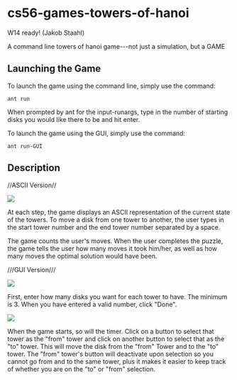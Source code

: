 # cs56-games-towers-of-hanoi

W14 ready! (Jakob Staahl)

A command line towers of hanoi game---not just a simulation, but a GAME

## Launching the Game

To launch the game using the command line, simply use the command:
```
ant run
```
When prompted by ant for the input-runargs, type in the number of starting disks you would like there to be and hit enter.


To launch the game using the GUI, simply use the command:
```
ant run-GUI
```

## Description

//ASCII Version//

![](http://i.imgur.com/T2eKHVT.png)

At each step, the game displays an ASCII representation of the current state of the towers.
To move a disk from one tower to another, the user types in the start tower number and the end tower number separated by a space.

The game counts the user's moves. When the user completes the puzzle, the game tells the user how many moves it took him/her, as well as how many moves the optimal solution would have been.

///GUI Version///

![](http://i.imgur.com/B8Cu2Vj)

First, enter how many disks you want for each tower to have.  The minimum is 3.  When you have entered a valid number, click "Done".

![](http://i.imgur.com/tKzJWyB)

When the game starts, so will the timer.  Click on a button to select that tower as the "from" tower and click on another button to select that as the "to" tower.  This will move the disk from the "from" Tower and to the "to" tower.  The "from" tower's button will deactivate upon selection so you cannot go from and to the same tower, plus it makes it easier to keep track of whether you are on the "to" or "from" selection.
